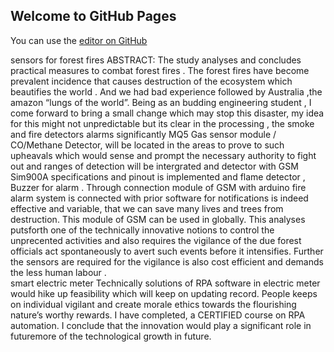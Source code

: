 ## Welcome to GitHub Pages

You can use the [editor on GitHub](https://github.com/shruthi5232/coursera-te/edit/gh-pages/index.md) 

sensors for forest fires
 ABSTRACT:
The study analyses and concludes practical measures to combat forest fires .  The forest fires have become prevalent incidence that causes destruction of the ecosystem which beautifies the world .
 And we had bad experience followed by Australia ,the amazon “lungs of the world”. Being as an budding engineering student , I come forward to bring a small change which may stop this disaster, my idea for this might not unpredictable but its clear in the processing , the smoke and fire detectors alarms  significantly MQ5 Gas sensor module / CO/Methane Detector,   will be located  in the areas to prove to such upheavals which would sense and  prompt the necessary authority to fight out   and ranges of detection will be intergrated  and detector  with GSM Sim900A specifications and pinout is implemented and flame detector , Buzzer for alarm . Through connection module of GSM  with arduino  fire alarm system is connected with prior software for notifications is indeed effective and variable, that we can save many lives and trees from destruction. This module of GSM can be used in globally.  This analyses putsforth   one of the technically innovative   notions to control the unprecented activities and also requires the vigilance of the due forest officials act spontaneously to avert such events before it intensifies. Further the sensors are required for the vigilance is also cost efficient and demands the less human labour .                  
 smart electric meter
 Technically  solutions of RPA software in electric meter would hike up feasibility which will keep on updating record.
 People keeps on individual vigilant and create morale ethics towards the flourishing nature’s worthy rewards. 
I have completed, a CERTIFIED course on RPA automation.
 I conclude that the innovation would play a significant role in futuremore of the technological growth in future.
